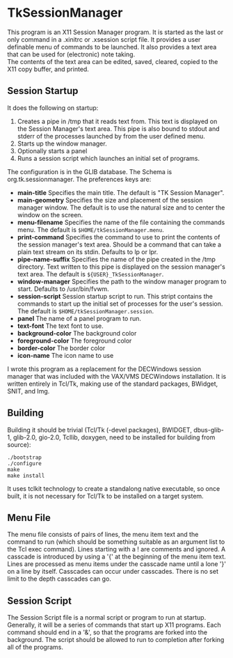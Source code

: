 # TkSessionManager

This program is an X11 Session Manager program.  It is started as the
last or only  command in a .xinitrc or .xsession script file.  It
provides a user definable menu of commands to be launched.  It also 
provides a text area that can be used for (electronic) note taking.  
The contents of the text area can be edited, saved, cleared, copied to
the X11 copy buffer, and printed.

## Session Startup

It does the following on startup:
 1. Creates a pipe in /tmp that it reads text from.  This text is
    displayed on the Session Manager's text area. This pipe is also
    bound to stdout and stderr of the processes launched by from the
    user defined menu.
 2. Starts up the window manager.
 3. Optionally starts a panel
 4.  Runs a session script which launches an initial set of programs.

The configuration is in the GLIB database.  The Schema is 
 org.tk.sessionmanager.  The preferences keys are:


 - __main-title__
	Specifies the main title.  The default is "TK Session Manager".
 - __main-geometry__
	Specifies the size and placement of the session manager window.
	The default is to use the natural size and to center the window
	on the screen.
 -  __menu-filename__
	Specifies the name of the file containing the commands menu.
	The default is `$HOME/tkSessionManager.menu`.
 - __print-command__
	Specifies the command to use to print the contents of the
	session manager's text area.  Should be a command that can take
	a plain text stream on its stdin. Defaults to lp or lpr.
 - __pipe-name-suffix__
	Specifies the name of the pipe created in the /tmp directory.
	Text written to this pipe is displayed on the session manager's
	text area.  The default is `${USER}_TkSessionManager`.
 - __window-manager__
	Specifies the path to the window manager program to start. 
	Defaults to /usr/bin/fvwm.
 - __session-script__
	Session startup script to run.  This stript contains the
	commands to start up the initial set of processes for the user's
	session. The default is `$HOME/tkSessionManager.session`.
 - __panel__
       The name of a panel program to run.
 - __text-font__
       The text font to use.
 - __background-color__
       The background color
 - __foreground-color__
       The foreground color
 - __border-color__
       The border color
 - __icon-name__
       The icon name to use

I wrote this program as a replacement for the DECWindows session manager
that was included with the VAX/VMS DECWindows installation.  It is
written entirely in Tcl/Tk, making use of the standard packages,
BWidget, SNIT, and Img.

## Building 

Building it should be trivial (Tcl/Tk (-devel packages), BWIDGET, dbus-glib-1,
glib-2.0, gio-2.0, Tcllib, doxygen,  need to be installed for
building from source):

```
./bootstrap
./configure
make
make install
```
It uses tclkit technology to create a standalong native executable, so
once built, it is not necessary for Tcl/Tk to be installed on a target
system.  

## Menu File

The menu file consists of pairs of lines, the menu item text and the
command to run (which should be something suitable as an argument list
to the Tcl exec command).  Lines starting with a ! are comments and
ignored. A casscade is introduced by using a '{' at the beginning of the
menu item text.  Lines are processed as menu items under the casscade
name until a lone '}' on a line by itself.  Casscades can occur under
casscades.  There is no set limit to the depth casscades can go.

## Session Script

The Session Script file is a normal script or program to run at startup.
Generally, it will be a series of commands that start up X11 programs. 
Each command should end in a '&', so that the programs are forked into
the background.  The script should be allowed to run to completion after
forking all of the programs.

